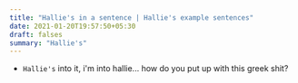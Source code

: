 ```yaml
---
title: "Hallie's in a sentence | Hallie's example sentences"
date: 2021-01-20T19:57:50+05:30
draft: falses
summary: "Hallie's"
---
```

- `Hallie's` into it, i'm into hallie... how do you put up with this greek shit?
                 
